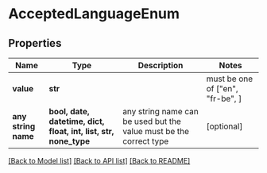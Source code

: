 # AcceptedLanguageEnum


## Properties
Name | Type | Description | Notes
------------ | ------------- | ------------- | -------------
**value** | **str** |  |  must be one of ["en", "fr-be", ]
**any string name** | **bool, date, datetime, dict, float, int, list, str, none_type** | any string name can be used but the value must be the correct type | [optional]

[[Back to Model list]](../README.md#documentation-for-models) [[Back to API list]](../README.md#documentation-for-api-endpoints) [[Back to README]](../README.md)


